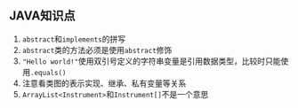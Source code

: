 ## JAVA知识点

1. `abstract`和`implements`的拼写
2. `abstract`类的方法必须是使用`abstract`修饰
3. `"Hello world!"`使用双引号定义的字符串变量是引用数据类型，比较时只能使用`.equals()`
4. 注意看类图的表示实现、继承、私有变量等关系
5. `ArrayList<Instrument>`和`Instrument[]`不是一个意思